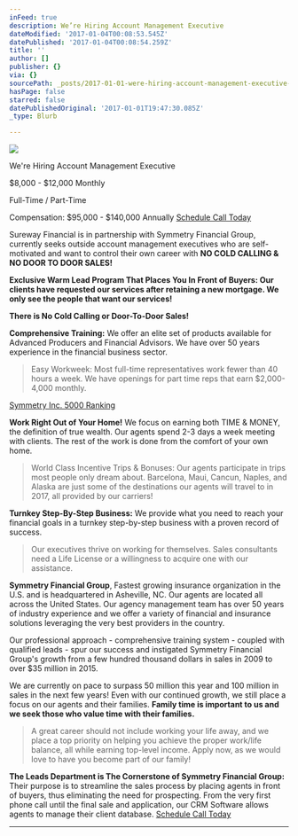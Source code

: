 ```yaml
---
inFeed: true
description: We’re Hiring Account Management Executive
dateModified: '2017-01-04T00:08:53.545Z'
datePublished: '2017-01-04T00:08:54.259Z'
title: ''
author: []
publisher: {}
via: {}
sourcePath: _posts/2017-01-01-were-hiring-account-management-executive-9-12k-monthly.md
hasPage: false
starred: false
datePublishedOriginal: '2017-01-01T19:47:30.085Z'
_type: Blurb

---
```

![](https://the-grid-user-content.s3-us-west-2.amazonaws.com/67d3fdfa-c9c7-4cb6-a436-dc16208094d8.jpg)

We're Hiring Account Management Executive

$8,000 - $12,000 Monthly

Full-Time / Part-Time

Compensation: $95,000 - $140,000 Annually
[Schedule Call Today][0]

Sureway Financial is in partnership with Symmetry Financial Group, currently seeks outside account management executives who are self-motivated and want to control their own career with **NO COLD CALLING & NO DOOR TO DOOR SALES!**

**Exclusive Warm Lead Program That Places You In Front of Buyers: Our clients have requested our services after retaining a new mortgage. We only see the people that want our services!**

**There is No Cold Calling or Door-To-Door Sales!**

**Comprehensive Training:** We offer an elite set of products available for Advanced Producers and Financial Advisors. We have over 50 years experience in the financial business sector.

> Easy Workweek: Most full-time representatives work fewer than 40 hours a week. We have openings for part time reps that earn $2,000-4,000 monthly.

[Symmetry Inc. 5000 Ranking][1]

**Work Right Out of Your Home!** We focus on earning both TIME & MONEY, the definition of true wealth. Our agents spend 2-3 days a week meeting with clients. The rest of the work is done from the comfort of your own home. 
> 
> World Class Incentive Trips & Bonuses: Our agents participate in trips most people only dream about. Barcelona, Maui, Cancun, Naples, and Alaska are just some of the destinations our agents will travel to in 2017, all provided by our carriers!

**Turnkey Step-By-Step Business:** We provide what you need to reach your financial goals in a turnkey step-by-step business with a proven record of success.

> Our executives thrive on working for themselves. Sales consultants need a Life License or a willingness to acquire one with our assistance.

**Symmetry Financial Group**, Fastest growing insurance organization in the U.S. and is headquartered in Asheville, NC. Our agents are located all across the United States. Our agency management team has over 50 years of industry experience and we offer a variety of financial and insurance solutions leveraging the very best providers in the country.

Our professional approach - comprehensive training system - coupled with qualified leads - spur our success and instigated Symmetry Financial Group's growth from a few hundred thousand dollars in sales in 2009 to over $35 million in 2015\.

We are currently on pace to surpass 50 million this year and 100 million in sales in the next few years! Even with our continued growth, we still place a focus on our agents and their families. **Family time is important to us and we seek those who value time with their families.**

> A great career should not include working your life away, and we place a top priority on helping you achieve the proper work/life balance, all while earning top-level income. Apply now, as we would love to have you become part of our family!

**The Leads Department is The Cornerstone of Symmetry Financial Group:** Their purpose is to streamline the sales process by placing agents in front of buyers, thus eliminating the need for prospecting. From the very first phone call until the final sale and application, our CRM Software allows agents to manage their client database.
[Schedule Call Today][0]

---



[0]: https://calendly.com/surewaytolive
[1]: http://www.inc.com/profile/symmetry-financial-group